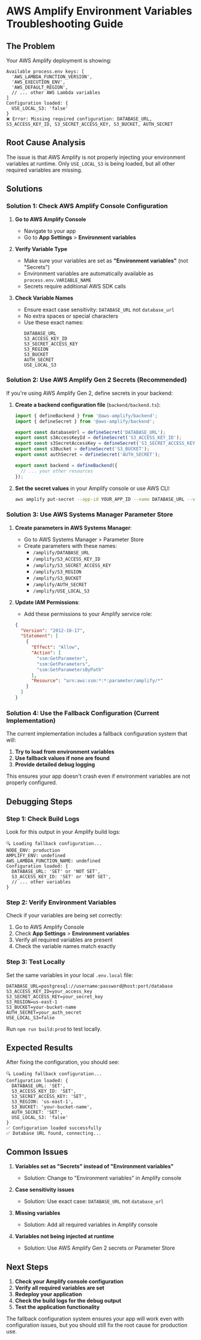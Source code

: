 # AWS Amplify Environment Variables Troubleshooting Guide

## The Problem
Your AWS Amplify deployment is showing:
```
Available process.env keys: [
  'AWS_LAMBDA_FUNCTION_VERSION',
  'AWS_EXECUTION_ENV',
  'AWS_DEFAULT_REGION',
  // ... other AWS Lambda variables
]
Configuration loaded: {
  USE_LOCAL_S3: 'false'
}
❌ Error: Missing required configuration: DATABASE_URL, S3_ACCESS_KEY_ID, S3_SECRET_ACCESS_KEY, S3_BUCKET, AUTH_SECRET
```

## Root Cause Analysis
The issue is that AWS Amplify is not properly injecting your environment variables at runtime. Only `USE_LOCAL_S3` is being loaded, but all other required variables are missing.

## Solutions

### Solution 1: Check AWS Amplify Console Configuration

1. **Go to AWS Amplify Console**
   - Navigate to your app
   - Go to **App Settings** > **Environment variables**

2. **Verify Variable Type**
   - Make sure your variables are set as **"Environment variables"** (not "Secrets")
   - Environment variables are automatically available as `process.env.VARIABLE_NAME`
   - Secrets require additional AWS SDK calls

3. **Check Variable Names**
   - Ensure exact case sensitivity: `DATABASE_URL` not `database_url`
   - No extra spaces or special characters
   - Use these exact names:
     ```
     DATABASE_URL
     S3_ACCESS_KEY_ID
     S3_SECRET_ACCESS_KEY
     S3_REGION
     S3_BUCKET
     AUTH_SECRET
     USE_LOCAL_S3
     ```

### Solution 2: Use AWS Amplify Gen 2 Secrets (Recommended)

If you're using AWS Amplify Gen 2, define secrets in your backend:

1. **Create a backend configuration file** (`backend/backend.ts`):
   ```typescript
   import { defineBackend } from '@aws-amplify/backend';
   import { defineSecret } from '@aws-amplify/backend';

   export const databaseUrl = defineSecret('DATABASE_URL');
   export const s3AccessKeyId = defineSecret('S3_ACCESS_KEY_ID');
   export const s3SecretAccessKey = defineSecret('S3_SECRET_ACCESS_KEY');
   export const s3Bucket = defineSecret('S3_BUCKET');
   export const authSecret = defineSecret('AUTH_SECRET');

   export const backend = defineBackend({
     // ... your other resources
   });
   ```

2. **Set the secret values** in your Amplify console or use AWS CLI:
   ```bash
   aws amplify put-secret --app-id YOUR_APP_ID --name DATABASE_URL --value "your-database-url"
   ```

### Solution 3: Use AWS Systems Manager Parameter Store

1. **Create parameters in AWS Systems Manager**:
   - Go to AWS Systems Manager > Parameter Store
   - Create parameters with these names:
     - `/amplify/DATABASE_URL`
     - `/amplify/S3_ACCESS_KEY_ID`
     - `/amplify/S3_SECRET_ACCESS_KEY`
     - `/amplify/S3_REGION`
     - `/amplify/S3_BUCKET`
     - `/amplify/AUTH_SECRET`
     - `/amplify/USE_LOCAL_S3`

2. **Update IAM Permissions**:
   - Add these permissions to your Amplify service role:
   ```json
   {
     "Version": "2012-10-17",
     "Statement": [
       {
         "Effect": "Allow",
         "Action": [
           "ssm:GetParameter",
           "ssm:GetParameters",
           "ssm:GetParametersByPath"
         ],
         "Resource": "arn:aws:ssm:*:*:parameter/amplify/*"
       }
     ]
   }
   ```

### Solution 4: Use the Fallback Configuration (Current Implementation)

The current implementation includes a fallback configuration system that will:

1. **Try to load from environment variables**
2. **Use fallback values if none are found**
3. **Provide detailed debug logging**

This ensures your app doesn't crash even if environment variables are not properly configured.

## Debugging Steps

### Step 1: Check Build Logs
Look for this output in your Amplify build logs:
```
🔍 Loading fallback configuration...
NODE_ENV: production
AMPLIFY_ENV: undefined
AWS_LAMBDA_FUNCTION_NAME: undefined
Configuration loaded: {
  DATABASE_URL: 'SET' or 'NOT SET',
  S3_ACCESS_KEY_ID: 'SET' or 'NOT SET',
  // ... other variables
}
```

### Step 2: Verify Environment Variables
Check if your variables are being set correctly:
1. Go to AWS Amplify Console
2. Check **App Settings** > **Environment variables**
3. Verify all required variables are present
4. Check the variable names match exactly

### Step 3: Test Locally
Set the same variables in your local `.env.local` file:
```
DATABASE_URL=postgresql://username:password@host:port/database
S3_ACCESS_KEY_ID=your_access_key
S3_SECRET_ACCESS_KEY=your_secret_key
S3_REGION=us-east-1
S3_BUCKET=your-bucket-name
AUTH_SECRET=your_auth_secret
USE_LOCAL_S3=false
```

Run `npm run build:prod` to test locally.

## Expected Results

After fixing the configuration, you should see:
```
🔍 Loading fallback configuration...
Configuration loaded: {
  DATABASE_URL: 'SET',
  S3_ACCESS_KEY_ID: 'SET',
  S3_SECRET_ACCESS_KEY: 'SET',
  S3_REGION: 'us-east-1',
  S3_BUCKET: 'your-bucket-name',
  AUTH_SECRET: 'SET',
  USE_LOCAL_S3: 'false'
}
✅ Configuration loaded successfully
✅ Database URL found, connecting...
```

## Common Issues

1. **Variables set as "Secrets" instead of "Environment variables"**
   - Solution: Change to "Environment variables" in Amplify console

2. **Case sensitivity issues**
   - Solution: Use exact case: `DATABASE_URL` not `database_url`

3. **Missing variables**
   - Solution: Add all required variables in Amplify console

4. **Variables not being injected at runtime**
   - Solution: Use AWS Amplify Gen 2 secrets or Parameter Store

## Next Steps

1. **Check your Amplify console configuration**
2. **Verify all required variables are set**
3. **Redeploy your application**
4. **Check the build logs for the debug output**
5. **Test the application functionality**

The fallback configuration system ensures your app will work even with configuration issues, but you should still fix the root cause for production use.

